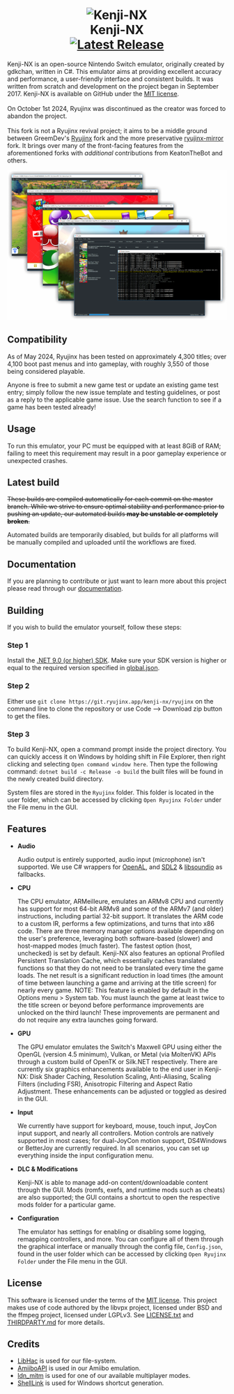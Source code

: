 <h1 align="center">
  <br>
  <img src="https://git.ryujinx.app/kenji-nx/ryujinx/-/raw/master/distribution/misc/Logo.png" alt="Kenji-NX">
  <br>
  <b>Kenji-NX</b>
  <br>
    <a href="https://github.com/Kenji-NX/Releases/releases/latest">
        <img src="https://img.shields.io/github/v/release/Kenji-NX/Releases"
            alt="Latest Release">
    </a>
</h1>

<p>
  Kenji-NX is an open-source Nintendo Switch emulator, originally created by gdkchan, written in C#.
  This emulator aims at providing excellent accuracy and performance, a user-friendly interface and consistent builds.
  It was written from scratch and development on the project began in September 2017.
  Kenji-NX is available on GitHub under the <a href="https://git.ryujinx.app/kenji-nx/ryujinx/-/raw/master/LICENSE.txt" target="_blank">MIT license</a>.
  <br><br>
  On October 1st 2024, Ryujinx was discontinued as the creator was forced to abandon the project.
  <br><br>
  This fork is not a Ryujinx revival project; it aims to be a middle ground between GreemDev's <a href="https://git.ryujinx.app/ryubing/ryujinx">Ryujinx</a> fork and the more preservative <a href="https://git.ryujinx.app/archive/ryujinx-mirror">ryujinx-mirror</a> fork.
  It brings over many of the front-facing features from the aforementioned forks with <i>additional</i> contributions from KeatonTheBot and others.
  <br>
</p>

<p>
  <img src="docs/shell.png">
</p>

## Compatibility

As of May 2024, Ryujinx has been tested on approximately 4,300 titles;
over 4,100 boot past menus and into gameplay, with roughly 3,550 of those being considered playable.

Anyone is free to submit a new game test or update an existing game test entry;
simply follow the new issue template and testing guidelines, or post as a reply to the applicable game issue.
Use the search function to see if a game has been tested already!

## Usage

To run this emulator, your PC must be equipped with at least 8GiB of RAM;
failing to meet this requirement may result in a poor gameplay experience or unexpected crashes.

## Latest build

<s>These builds are compiled automatically for each commit on the master branch.
While we strive to ensure optimal stability and performance prior to pushing an update, our automated builds **may be unstable or completely broken**.</s>

Automated builds are temporarily disabled, but builds for all platforms will be manually compiled and uploaded until the workflows are fixed.

## Documentation

If you are planning to contribute or just want to learn more about this project please read through our [documentation](docs/README.md).

## Building

If you wish to build the emulator yourself, follow these steps:

### Step 1

Install the [.NET 9.0 (or higher) SDK](https://dotnet.microsoft.com/download/dotnet/9.0).
Make sure your SDK version is higher or equal to the required version specified in [global.json](global.json).

### Step 2

Either use `git clone https://git.ryujinx.app/kenji-nx/ryujinx` on the command line to clone the repository or use Code --> Download zip button to get the files.

### Step 3

To build Kenji-NX, open a command prompt inside the project directory.
You can quickly access it on Windows by holding shift in File Explorer, then right clicking and selecting `Open command window here`.
Then type the following command: `dotnet build -c Release -o build`
the built files will be found in the newly created build directory.

System files are stored in the `Ryujinx` folder.
This folder is located in the user folder, which can be accessed by clicking `Open Ryujinx Folder` under the File menu in the GUI.

## Features

- **Audio**

  Audio output is entirely supported, audio input (microphone) isn't supported.
  We use C# wrappers for [OpenAL](https://openal-soft.org/), and [SDL2](https://www.libsdl.org/) & [libsoundio](http://libsound.io/) as fallbacks.

- **CPU**

  The CPU emulator, ARMeilleure, emulates an ARMv8 CPU and currently has support for most 64-bit ARMv8 and some of the ARMv7 (and older) instructions, including partial 32-bit support.
  It translates the ARM code to a custom IR, performs a few optimizations, and turns that into x86 code.
  There are three memory manager options available depending on the user's preference, leveraging both software-based (slower) and host-mapped modes (much faster).
  The fastest option (host, unchecked) is set by default.
  Kenji-NX also features an optional Profiled Persistent Translation Cache, which essentially caches translated functions so that they do not need to be translated every time the game loads.
  The net result is a significant reduction in load times (the amount of time between launching a game and arriving at the title screen) for nearly every game.
  NOTE: This feature is enabled by default in the Options menu > System tab.
  You must launch the game at least twice to the title screen or beyond before performance improvements are unlocked on the third launch!
  These improvements are permanent and do not require any extra launches going forward.

- **GPU**

  The GPU emulator emulates the Switch's Maxwell GPU using either the OpenGL (version 4.5 minimum), Vulkan, or Metal (via MoltenVK) APIs through a custom build of OpenTK or Silk.NET respectively.
  There are currently six graphics enhancements available to the end user in Kenji-NX: Disk Shader Caching, Resolution Scaling, Anti-Aliasing, Scaling Filters (including FSR), Anisotropic Filtering and Aspect Ratio Adjustment.
  These enhancements can be adjusted or toggled as desired in the GUI.

- **Input**

  We currently have support for keyboard, mouse, touch input, JoyCon input support, and nearly all controllers.
  Motion controls are natively supported in most cases; for dual-JoyCon motion support, DS4Windows or BetterJoy are currently required.
  In all scenarios, you can set up everything inside the input configuration menu.

- **DLC & Modifications**

  Kenji-NX is able to manage add-on content/downloadable content through the GUI.
  Mods (romfs, exefs, and runtime mods such as cheats) are also supported;
  the GUI contains a shortcut to open the respective mods folder for a particular game.

- **Configuration**

  The emulator has settings for enabling or disabling some logging, remapping controllers, and more.
  You can configure all of them through the graphical interface or manually through the config file, `Config.json`, found in the user folder which can be accessed by clicking `Open Ryujinx Folder` under the File menu in the GUI.

## License

This software is licensed under the terms of the [MIT license](LICENSE.txt).
This project makes use of code authored by the libvpx project, licensed under BSD and the ffmpeg project, licensed under LGPLv3.
See [LICENSE.txt](LICENSE.txt) and [THIRDPARTY.md](distribution/legal/THIRDPARTY.md) for more details.

## Credits

- [LibHac](https://github.com/Thealexbarney/LibHac) is used for our file-system.
- [AmiiboAPI](https://www.amiiboapi.com) is used in our Amiibo emulation.
- [ldn_mitm](https://github.com/spacemeowx2/ldn_mitm) is used for one of our available multiplayer modes.
- [ShellLink](https://github.com/securifybv/ShellLink) is used for Windows shortcut generation.
